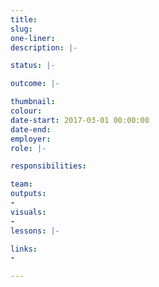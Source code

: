 ```yaml
---
title:
slug:
one-liner:
description: |-

status: |-

outcome: |-

thumbnail:
colour:
date-start: 2017-03-01 00:00:00
date-end:
employer:
role: |-

responsibilities:

team:
outputs:
-
visuals:
-
lessons: |-

links:
-

---
```

